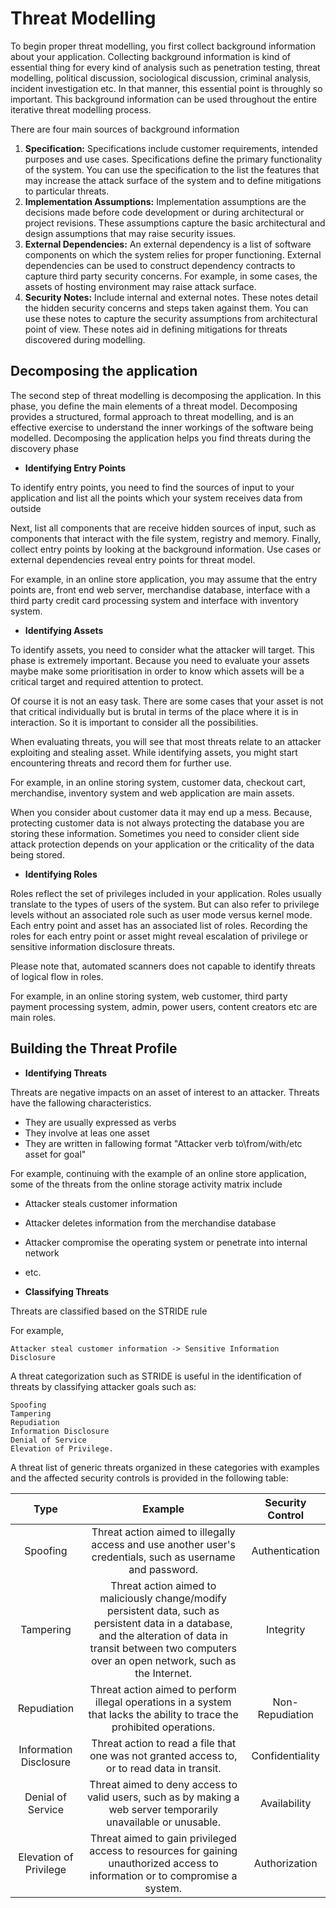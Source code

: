 # Threat Modelling

To begin proper threat modelling, you first collect background information about your application. Collecting background information is kind of essential thing for every kind of analysis such as penetration testing, threat modelling, political discussion, sociological discussion, criminal analysis, incident investigation etc. In that manner, this essential point is throughly so important. This background information can be used throughout the entire iterative threat modelling process.

There are four main sources of background information

1. **Specification:** Specifications include customer requirements, intended purposes and use cases. Specifications define the primary functionality of the system. You can use the specification to the list the features that may increase the attack surface of the system and to define mitigations to particular threats.
2. **Implementation Assumptions:** Implementation assumptions are the decisions made before code development or during architectural or project revisions. These assumptions capture the basic architectural and design assumptions that may raise security issues.
3. **External Dependencies:** An external dependency is a list of software components on which the system relies for proper functioning. External dependencies can be used to construct dependency contracts to capture third party security concerns. For example, in some cases, the assets of hosting environment may raise attack surface.
4. **Security Notes:** Include internal and external notes. These notes detail the hidden security concerns and steps taken against them. You can use these notes to capture the security assumptions from architectural point of view. These notes aid in defining mitigations for threats discovered during modelling.

## Decomposing the application

The second step of threat modelling is decomposing the application. In this phase, you define the main elements of a threat model. Decomposing provides a structured, formal approach to threat modelling, and is an effective exercise to understand the inner workings of the software being modelled. Decomposing the application helps you find threats during the discovery phase

* **Identifying Entry Points** 

To identify entry points, you need to find the sources of input to your application and list all the points which your system receives data from outside

Next, list all components that are receive hidden sources of input, such as components that interact with the file system, registry and memory. Finally, collect entry points by looking at the background information. Use cases or external dependencies reveal entry points for threat model.

For example, in an online store application, you may assume that the entry points are, front end web server, merchandise database, interface with a third party credit card processing system and interface with inventory system.

* **Identifying Assets**

To identify assets, you need to consider what the attacker will target. This phase is extremely important. Because you need to evaluate your assets maybe make some prioritisation in order to know which assets will be a critical target and required attention to protect.

Of course it is not an easy task. There are some cases that your asset is not that critical individually but is brutal in terms of the place where it is in interaction. So it is important to consider all the possibilities.

When evaluating threats, you will see that most threats relate to an attacker exploiting and stealing asset. While identifying assets, you might start encountering threats and record them for further use.

For example, in an online storing system, customer data, checkout cart, merchandise, inventory system and web application are main assets.

When you consider about customer data it may end up a mess. Because, protecting customer data is not always protecting the database you are storing these information. Sometimes you need to consider client side attack protection depends on your application or the criticality of the data being stored.

* **Identifying Roles**

Roles reflect the set of privileges included in your application. Roles usually translate to the types of users of the system. But can also refer to privilege levels without an associated role such as user mode versus kernel mode. Each entry point and asset has an associated list of roles. Recording the roles for each entry point or asset might reveal escalation of privilege or sensitive information disclosure threats.

Please note that, automated scanners does not capable to identify threats of logical flow in roles.

For example, in an online storing system, web customer, third party payment processing system, admin, power users, content creators etc are main roles.

## Building the Threat Profile

* **Identifying Threats**

Threats are negative impacts on an asset of interest to an attacker. Threats have the fallowing characteristics.

 * They are usually expressed as verbs 
 * They involve at leas one asset
 * They are written in fallowing format "Attacker verb to\from/with/etc asset for goal"

For example, continuing with the example of an online store application, some of the threats from the online storage activity matrix include

 * Attacker steals customer information
 * Attacker deletes information from the merchandise database
 * Attacker compromise the operating system or penetrate into internal network
 * etc.

* **Classifying Threats**

Threats are classified based on the STRIDE rule

For example,

    Attacker steal customer information -> Sensitive Information Disclosure

A threat categorization such as STRIDE is useful in the identification of threats by classifying attacker goals such as:

    Spoofing
    Tampering
    Repudiation
    Information Disclosure
    Denial of Service
    Elevation of Privilege.

A threat list of generic threats organized in these categories with examples and the affected security controls is provided in the following table:


|Type   |Example   |Security Control   |
|:---:|:---:|:---:|
|Spoofing   |Threat action aimed to illegally access and use another user's credentials, such as username and password.   |Authentication   |
|Tampering   |Threat action aimed to maliciously change/modify persistent data, such as persistent data in a database, and the alteration of data in transit between two computers over an open network, such as the Internet.   |Integrity   |
|Repudiation   |Threat action aimed to perform illegal operations in a system that lacks the ability to trace the prohibited operations.   |Non-Repudiation  |
|Information Disclosure   |Threat action to read a file that one was not granted access to, or to read data in transit.   |Confidentiality   |
|Denial of Service   |Threat aimed to deny access to valid users, such as by making a web server temporarily unavailable or unusable.   |Availability   |
|Elevation of Privilege   |Threat aimed to gain privileged access to resources for gaining unauthorized access to information or to compromise a system.   |Authorization   |

